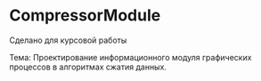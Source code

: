 # CompressorModule
Сделано для курсовой работы


Тема: Проектирование информационного модуля графических процессов в алгоритмах сжатия данных.
